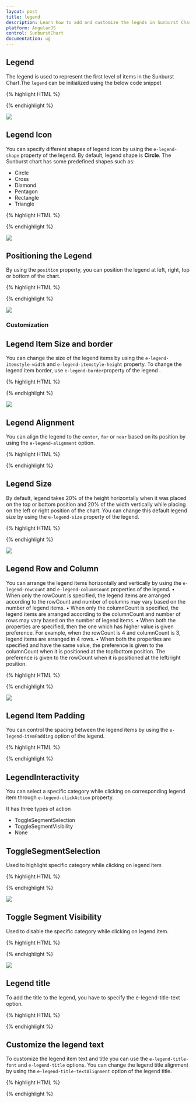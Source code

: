 ```yaml
---
layout: post
title: legend
description: Learn how to add and customize the legnds in Sunburst Chart.
platform: AngularJS
control: SunburstChart
documentation: ug
---
```


## Legend
The legend is used to represent the first level of items in the Sunburst Chart.The `legend` can be initialized using the below code snippet

{% highlight HTML %}

<div id="container" ej-sunburstchart e-legend-visible="true" >					
</div>

 {% endhighlight %}

![](Legend_images/Legend_img1.png)

## Legend Icon 

You can specify different shapes of legend icon by using the `e-legend-shape` property of the legend. By default, legend shape is **Circle**. The Sunburst chart has some predefined shapes such as:
* Circle
* Cross
* Diamond
* Pentagon
* Rectangle
* Triangle

{% highlight HTML %}

<div id="container" ej-sunburstchart e-legend-visible="true" e-legend-shape="pentagon" >					
</div>

{% endhighlight %}

![](Legend_images/Legend_img2.png)
 
## Positioning the Legend

By using the `position` property, you can position the legend at left, right, top or bottom of the chart. 

{% highlight HTML %}

<div id="container" ej-sunburstchart e-legend-visible="true" e-legend-position="top" >					
</div>

{% endhighlight %}

![](Legend_images/Legend_img3.png)
 
### Customization

## Legend Item Size and border
You can change the size of the legend items by using the `e-legend-itemstyle-width` and `e-legend-itemstyle-height` property. To change the legend item border, use `e-legend-border`property of the legend .

{% highlight HTML %}
<div id="container" ej-sunburstchart e-legend-visible="true" e-legend-position="top" e-legend-itemstyle-height="13"
 e-legend-itemstyle-width="13" e-legend-border-color="#FF0000" e-legend-itemstyle-width="1">					
</div>

{% endhighlight %}

![](Legend_images/Legend_img4.png)

## Legend Alignment

You can align the legend to the `center`, `far` or `near` based on its position by using the `e-legend-alignment` option.


{% highlight HTML %}

<div id="container" ej-sunburstchart e-legend-alignment="near" >

</div>

{% endhighlight %}

## Legend Size

By default, legend takes 20% of the height horizontally when it was placed on the top or bottom position and 20% of the width vertically while placing on the left or right position of the chart. You can change this default legend size by using the `e-legend-size` property of the legend.

{% highlight HTML %}

<div id="container" ej-sunburstchart e-legend-visible="true" e-legend-position="top" e-legend-size-height="75" e-legend-size-width="200">					
</div>

{% endhighlight %}

 ![](Legend_images/Legend_img5.png)

## Legend Row and Column

You can arrange the legend items horizontally and vertically by using the `e-legend-rowCount` and `e-legend-columnCount` properties of the legend.
•	When only the rowCount is specified, the legend items are arranged according to the rowCount and number of columns may vary based on the number of legend items.
•	When only the columnCount is specified, the legend items are arranged according to the columnCount and number of rows may vary based on the number of legend items.
•	When both the properties are specified, then the one which has higher value is given preference. For example, when the rowCount is 4 and columnCount is 3, legend items are arranged in 4 rows.
•	When both the properties are specified and have the same value, the preference is given to the columnCount when it is positioned at the top/bottom position. The preference is given to the rowCount when it is positioned at the left/right position.
 
{% highlight HTML %}

<div id="container" ej-sunburstchart e-legend-visible="true" e-legend-position="top" e-legend-rowcount="2" e-legend-columncount="3" >					
</div>

{% endhighlight %}

![](Legend_images/Legend_img6.png)


## Legend Item Padding

You can control the spacing between the legend items by using the `e-legend-itemPadding` option of the legend.

 
{% highlight HTML %}

<div id="container" ej-sunburstchart e-legend-visible="true" e-legend-itemPadding="10">					
</div>

{% endhighlight %}

 
## LegendInteractivity

You can select a specific category while clicking on corresponding legend item through `e-legend-clickAction` property. 

It has three types of action
*	ToggleSegmentSelection
*	ToggleSegmentVisibility
*	None

## ToggleSegmentSelection

Used to highlight specific category while clicking on legend item

{% highlight HTML %}

<div id="container" ej-sunburstchart  e-legend-clickaction="toggleSegmentSelection" >					
</div>

{% endhighlight %}

![](Legend_images/Legend_img7.png)
 
## Toggle Segment Visibility

Used to disable the specific category while clicking on legend item.

{% highlight HTML %}

<div id="container" ej-sunburstchart  e-legend-clickaction="toggleSegmentVisibility" >					
</div>

{% endhighlight %}


![](Legend_images/Legend_img8.png)

## Legend title

To add the title to the legend, you have to specify the e-legend-title-text option.


{% highlight HTML %}

<div id="container" ej-sunburstchart  e-legend-title="" >					

</div>

{% endhighlight %}

## Customize the legend text

To customize the legend item text and title you can use the `e-legend-title-font` and `e-legend-title` options. You can change the legend title alignment by using the `e-legend-title-textAlignment` option of the legend title.


{% highlight HTML %}

<div id="container" ej-sunburstchart  e-legend-title="" e-legend-title-font-fontfamily="Segoe UI"
        e-legend-title-font-fontstyle="normal" e-legend-title-font-fontweight="bold" e-legend-font-size="15px" 
        e-legend-title-textalignment="center">					

</div>

{% endhighlight %}

